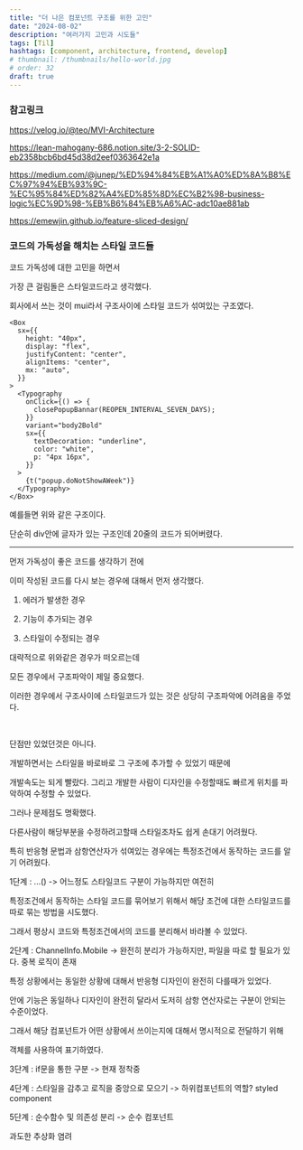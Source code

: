 ```yaml
---
title: "더 나은 컴포넌트 구조를 위한 고민"
date: "2024-08-02"
description: "여러가지 고민과 시도들"
tags: [Til]
hashtags: [component, architecture, frontend, develop]
# thumbnail: /thumbnails/hello-world.jpg
# order: 32
draft: true
---
```


### 참고링크

https://velog.io/@teo/MVI-Architecture

https://lean-mahogany-686.notion.site/3-2-SOLID-eb2358bcb6bd45d38d2eef0363642e1a

https://medium.com/@junep/%ED%94%84%EB%A1%A0%ED%8A%B8%EC%97%94%EB%93%9C-%EC%95%84%ED%82%A4%ED%85%8D%EC%B2%98-business-logic%EC%9D%98-%EB%B6%84%EB%A6%AC-adc10ae881ab

https://emewjin.github.io/feature-sliced-design/

### 코드의 가독성을 해치는 스타일 코드들

코드 가독성에 대한 고민을 하면서

가장 큰 걸림돌은 스타일코드라고 생각했다.

회사에서 쓰는 것이 mui라서 구조사이에 스타일 코드가 섞여있는 구조였다.

```tsx
<Box
  sx={{
    height: "40px",
    display: "flex",
    justifyContent: "center",
    alignItems: "center",
    mx: "auto",
  }}
>
  <Typography
    onClick={() => {
      closePopupBannar(REOPEN_INTERVAL_SEVEN_DAYS);
    }}
    variant="body2Bold"
    sx={{
      textDecoration: "underline",
      color: "white",
      p: "4px 16px",
    }}
  >
    {t("popup.doNotShowAWeek")}
  </Typography>
</Box>
```

예를들면 위와 같은 구조이다.

단순히 div안에 글자가 있는 구조인데 20줄의 코드가 되어버렸다.

---

먼저 가독성이 좋은 코드를 생각하기 전에

이미 작성된 코드를 다시 보는 경우에 대해서 먼저 생각했다.

1. 에러가 발생한 경우

2. 기능이 추가되는 경우

3. 스타일이 수정되는 경우

대략적으로 위와같은 경우가 떠오르는데

모든 경우에서 구조파악이 제일 중요했다.

이러한 경우에서 구조사이에 스타일코드가 있는 것은 상당히 구조파악에 어려움을 주었다.

<br/>

단점만 있었던것은 아니다.

개발하면서는 스타일을 바로바로 그 구조에 추가할 수 있었기 때문에

개발속도는 되게 빨랐다. 그리고 개발한 사람이 디자인을 수정할때도 빠르게 위치를 파악하여 수정할 수 있었다.

그러나 문제점도 명확했다.

다른사람이 해당부분을 수정하려고할때 스타일조차도 쉽게 손대기 어려웠다.

특히 반응형 문법과 삼항연산자가 섞여있는 경우에는 특정조건에서 동작하는 코드를 알기 어려웠다.

1단계 : ...() -> 어느정도 스타일코드 구분이 가능하지만 여전히

특정조건에서 동작하는 스타일 코드를 묶어보기 위해서 해당 조건에 대한 스타일코드를 따로 묶는 방법을 시도했다.

그래서 평상시 코드와 특정조건에서의 코드를 분리해서 바라볼 수 있었다.

2단계 : ChannelInfo.Mobile -> 완전히 분리가 가능하지만, 파일을 따로 할 필요가 있다. 중복 로직이 존재

특정 상황에서는 동일한 상황에 대해서 반응형 디자인이 완전히 다를때가 있었다.

안에 기능은 동일하나 디자인이 완전히 달라서 도저히 삼항 연산자로는 구분이 안되는 수준이었다.

그래서 해당 컴포넌트가 어떤 상황에서 쓰이는지에 대해서 명시적으로 전달하기 위해

객체를 사용하여 표기하였다.

3단계 : if문을 통한 구분 -> 현재 정착중

4단계 : 스타일을 감추고 로직을 중앙으로 모으기 -> 하위컴포넌트의 역할? styled component

5단계 : 순수함수 및 의존성 분리 -> 순수 컴포넌트

과도한 추상화 염려

